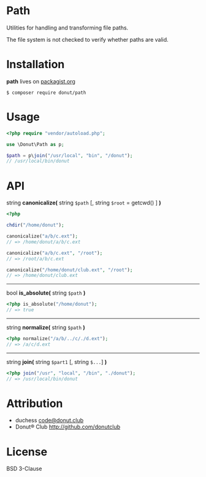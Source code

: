 Path
====

Utilities for handling and transforming file paths.

The file system is not checked to verify whether paths are valid.

Installation
============

**path** lives on [packagist.org][packagist]

```
$ composer require donut/path
```

Usage
=====

```php
<?php require "vendor/autoload.php";

use \Donut\Path as p;

$path = p\join("/usr/local", "bin", "/donut");
// /usr/local/bin/donut
```

API
===

string **canonicalize(** string `$path` [, string `$root` = getcwd() ] **)**

```php
<?php

chdir("/home/donut");

canonicalize("a/b/c.ext");
// => /home/donut/a/b/c.ext

canonicalize("a/b/c.ext", "/root");
// => /root/a/b/c.ext

canonicalize("/home/donut/club.ext", "/root");
// => /home/donut/club.ext
```

-----

bool **is_absolute(** string `$path` **)**

```php
<?php is_absolute("/home/donut");
// => true
```

-----

string **normalize(** string `$path` **)**

```php
<?php normalize("/a/b/../c/./d.ext");
// => /a/c/d.ext
```

-----

string **join(** string `$part1` [, string `$...`] **)**

```php
<?php join("/usr", "local", "/bin", "./donut");
// => /usr/local/bin/donut
```

Attribution
===========

* duchess <code@donut.club>
* Donut&reg; Club <http://github.com/donutclub>

License
=======

BSD 3-Clause

[packagist]: http://packagist.org/packages/donut/path
